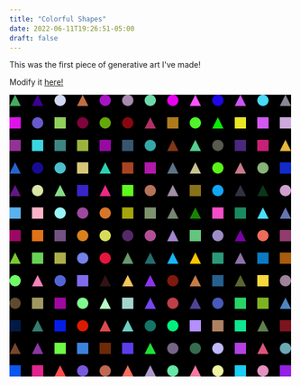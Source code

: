 ```yaml
---
title: "Colorful Shapes"
date: 2022-06-11T19:26:51-05:00
draft: false
---
```



This was the first piece of generative art I've made!

Modify it [here!](https://editor.p5js.org/hmcguinn/sketches/R_F000CUQ)

![colorful shapes](/img/colorful_shapes.png)
